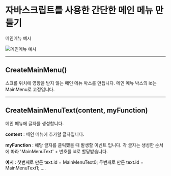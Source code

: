 <h1>자바스크립트를 사용한 간단한 메인 메뉴 만들기</h1>


메인메뉴 예시

![메인메뉴 예시](https://github.com/kjejhk37/SimpleMainMenu/assets/118964808/da3f0d9e-9022-4132-a03a-2d6600754ef8)

<hr/>

<h2>CreateMainMenu()</h2> 
스크롤 위치에 영향을 받지 않는 메인 메뉴 박스를 만듭니다.
메인 메뉴 박스의 id는 MainMenu로 고정입니다.

<hr/>

<h2>CreateMainMenuText(content, myFunction)</h2>

메인 메뉴에 글자를 생성합니다.


<b>content</b> : 메인 메뉴에 추가할 글자입니다.

<b>myFunction</b> : 해당 글자를 클릭했을 때 발생할 이벤트 입니다. 각 글자는 생성한 순서에 따라 'MainMenuText' + 번호를 id로 할당받습니다.

<b>예시</b> : 첫번째로 만든 text.id = MainMenuText0;
       두번째로 만든 text.id = MainMenuText1; ....

